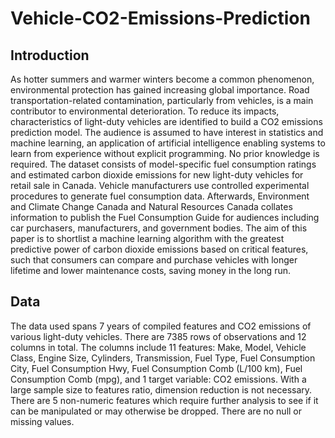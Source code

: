 # Vehicle-CO2-Emissions-Prediction

## Introduction
As hotter summers and warmer winters become a common phenomenon, environmental protection has gained increasing global importance. Road transportation-related contamination, particularly from vehicles, is a main contributor to environmental deterioration. To reduce its impacts, characteristics of light-duty vehicles are identified to build a CO2 emissions prediction model.
The audience is assumed to have interest in statistics and machine learning, an application of artificial intelligence enabling systems to learn from experience without explicit programming. No prior knowledge is required.
The dataset consists of model-specific fuel consumption ratings and estimated carbon dioxide emissions for new light-duty vehicles for retail sale in Canada. Vehicle manufacturers use controlled experimental procedures to generate fuel consumption data. Afterwards, Environment and Climate Change Canada and Natural Resources Canada collates information to publish the Fuel Consumption Guide for audiences including car purchasers, manufacturers, and government bodies.
The aim of this paper is to shortlist a machine learning algorithm with the greatest predictive power of carbon dioxide emissions based on critical features, such that consumers can compare and purchase vehicles with longer lifetime and lower maintenance costs, saving money in the long run.

## Data
The data used spans 7 years of compiled features and CO2 emissions of various light-duty vehicles. There are 7385 rows of observations and 12 columns in total. The columns include 11 features: Make, Model, Vehicle Class, Engine Size, Cylinders, Transmission, Fuel Type, Fuel Consumption City, Fuel Consumption Hwy, Fuel Consumption Comb (L/100 km), Fuel Consumption Comb (mpg), and 1 target variable: CO2 emissions. With a large sample size to features ratio, dimension reduction is not necessary. There are 5 non-numeric features which require further analysis to see if it can be manipulated or may otherwise be dropped. There are no null or missing values.
